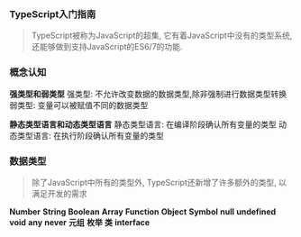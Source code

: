 ### TypeScript入门指南
> TypeScript被称为JavaScript的超集, 它有着JavaScript中没有的类型系统, 还能够做到支持JavaScript的ES6/7的功能.

### 概念认知
**强类型和弱类型**
强类型: 不允许改变数据的数据类型,除非强制进行数据类型转换
弱类型: 变量可以被赋值不同的数据类型

**静态类型语言和动态类型语言**
静态类型语言: 在编译阶段确认所有变量的类型
动态类型语言: 在执行阶段确认所有变量的类型


### 数据类型
> 除了JavaScript中所有的类型外, TypeScript还新增了许多额外的类型, 以满足开发的需求

**Number**
**String**
**Boolean**
**Array**
**Function**
**Object**
**Symbol**
**null**
**undefined**
**void**
**any**
**never**
**元组**
**枚举**
**类**
**interface**
